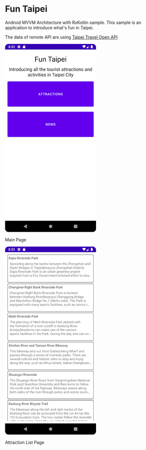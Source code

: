 # Fun Taipei

Android MVVM Architecture with RxKotlin sample. This sample is an application to introduce what's fun in Taipei.

The data of remote API are using [Taipei Travel Open API]

[Taipei Travel Open API]: https://www.travel.taipei/open-api/swagger/ui/index "Taipei Travel Open API"

<img src="https://github.com/obelisk4000x/fun_taipei/blob/master/readme_image/main_page.png" width="300"/><br/>

Main Page

<img src="https://github.com/obelisk4000x/fun_taipei/blob/master/readme_image/attraction_list_page.png" width="300"/><br/>

Attraction List Page
